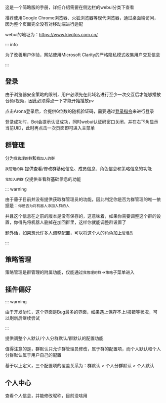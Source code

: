 这是一个简略版的手册，详细介绍需要在侧边栏的webui分类下查看

推荐使用Google Chrome浏览器、火狐浏览器等现代浏览器，通过桌面端访问，因为整个页面完全没有对移动端进行适配

webui的地址为：https://www.kivotos.com.cn/

::: info

为了改善用户体验，网站使用Microsoft Clarity的严格隐私模式收集用户交互信息

:::

## 登录

由于浏览器安全策略的限制，用户必须先在此域名进行至少一次交互后才能够播放音频/视频，因此必须得点一下才能开始播放pv

点击Arona登录后，会提供6位数的随机验证码，需要通过[登录指令](../manual/command#login)来进行登录

登录成功时，Bot会提示认证成功，同时webui认证码窗口关闭，并在右下角显示当前UID，此时再点击一次页面即可进入主菜单

## 群管理

分为`我管理的群`和`我加入的群`

`我管理的群` 提供查看/修改群基础信息、成员信息、角色信息和策略信息的功能

`我加入的群` 仅提供查看群基础信息的功能

::: warning

由于藤子目前并没有提供获取群管理员的功能，因此判定你是否为群管理的唯一依据是：`你是否为将机器人添加入群的人`

并且这个信息在之前的版本是没有保存的，这意味着，如果你需要调整这个群的设置，你得先将机器人删掉在加回群里，这样你就能调整群设置了

题外话，如果想允许多人调整配置，可以将这个人的角色加上`管理员`

:::

## 策略管理

策略管理是群管理的附属功能，仅能通过`我管理的群`->`策略`子菜单进入

## 插件偏好

::: warning

由于开发匆忙，这个界面是Bug最多的界面，如果遇上保存不上/报错等状况，可以刷新后继续尝试

:::

提供调整个人默认/个人分群默认/群默认的配置功能

值得注意的是，群默认只允许群管理员修改，属于群的配置项，而个人默认和个人分群默认属于用户自己的配置

基于以上定义，三个配置项的覆盖关系为：群默认 > 个人分群默认 > 个人默认

## 个人中心

查看个人信息，并能修改昵称，目前没啥用